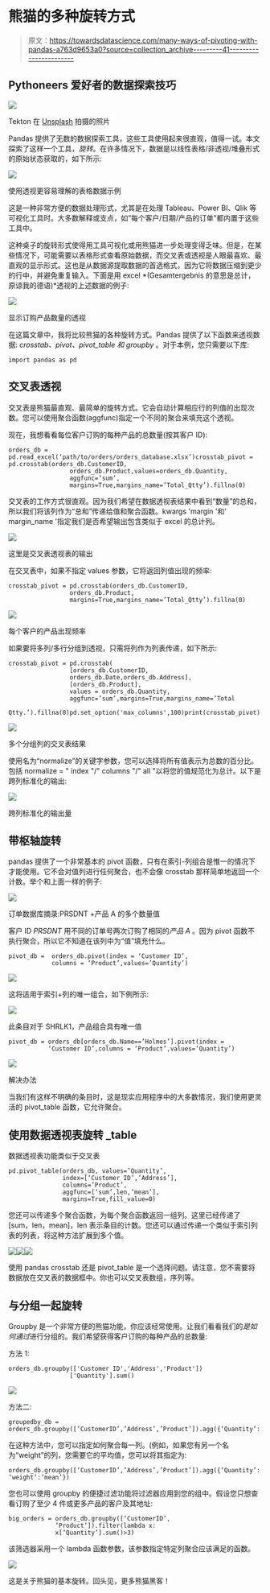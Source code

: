 # 熊猫的多种旋转方式

> 原文：<https://towardsdatascience.com/many-ways-of-pivoting-with-pandas-a763d9653a0?source=collection_archive---------41----------------------->

## Pythoneers 爱好者的数据探索技巧

![](img/e7f69434e753fd22f19796b1ee4ec85e.png)

Tekton 在 [Unsplash](https://unsplash.com/photos/kzlxOJwD6i8) 拍摄的照片

Pandas 提供了无数的数据探索工具，这些工具使用起来很直观，值得一试。本文探索了这样一个工具，*旋转*。在许多情况下，数据是以线性表格/非透视/堆叠形式的原始状态获取的，如下所示:

![](img/fa21c44fd4091382ad264ea4bc38fe06.png)

使用透视更容易理解的表格数据示例

这是一种非常方便的数据处理形式，尤其是在处理 Tableau、Power BI、Qlik 等可视化工具时。大多数解释或支点，如“每个客户/日期/产品的订单”都内置于这些工具中。

这种桌子的旋转形式使得用工具可视化或用熊猫进一步处理变得乏味。但是，在某些情况下，可能需要以表格形式查看原始数据，而交叉表或透视是人眼最喜欢、最直观的显示形式。这也是从数据源提取数据的首选格式，因为它将数据压缩到更少的行中，并避免重复输入。下面是用 excel *(Gesamtergebnis 的意思是总计，原谅我的德语)*透视的上述数据的例子:

![](img/0640d235a6cf3a9bfbc15fc045f0dcaf.png)

显示订购产品数量的透视

在这篇文章中，我将比较熊猫的各种旋转方式。Pandas 提供了以下函数来透视数据: *crosstab、pivot、pivot_table 和 groupby* 。对于本例，您只需要以下库:

```
import pandas as pd
```

## 交叉表透视

交叉表是熊猫最直观、最简单的旋转方式。它会自动计算相应行的列值的出现次数。您可以使用聚合函数(aggfunc)指定一个不同的聚合来填充这个透视。

现在，我想看看每位客户订购的每种产品的总数量(按其客户 ID):

```
orders_db = pd.read_excel(‘path/to/orders/orders_database.xlsx’)crosstab_pivot = pd.crosstab(orders_db.CustomerID,  
                 orders_db.Product,values=orders_db.Quantity,
                 aggfunc=’sum’,
                 margins=True,margins_name=’Total_Qtty’).fillna(0)
```

交叉表的工作方式很直观。因为我们希望在数据透视表结果中看到“数量”的总和，所以我们将该列作为“总和”传递给值和聚合函数。kwargs 'margin '和' margin_name '指定我们是否希望输出包含类似于 excel 的总计列。

![](img/8fb6ecf8f127120025c1252ce51c8c08.png)

这里是交叉表透视表的输出

在交叉表中，如果不指定 values 参数，它将返回列值出现的频率:

```
crosstab_pivot = pd.crosstab(orders_db.CustomerID,    
                 orders_db.Product,
                 margins=True,margins_name=’Total_Qtty’).fillna(0)
```

![](img/4a47879305e366876a7127b48baf8ac5.png)

每个客户的产品出现频率

如果要将多列/多行分组到透视，只需将列作为列表传递，如下所示:

```
crosstab_pivot = pd.crosstab(                      
                 [orders_db.CustomerID,      
                 orders_db.Date,orders_db.Address], 
                 [orders_db.Product],
                 values = orders_db.Quantity,      
                 aggfunc=’sum’,margins=True,margins_name=’Total 
                 Qtty.’).fillna(0)pd.set_option('max_columns',100)print(crosstab_pivot)
```

![](img/a1d102f073f15d93371c410e243b05cc.png)

多个分组列的交叉表结果

使用名为“normalize”的关键字参数，您可以选择将所有值表示为总数的百分比。包括 normalize = " index "/" columns "/" all "以将您的值规范化为总计。以下是跨列标准化的输出:

![](img/0145b730ae8bc9b1a9591f923054f7ee.png)

跨列标准化的输出量

## 带枢轴旋转

pandas 提供了一个非常基本的 pivot 函数，只有在索引-列组合是惟一的情况下才能使用。它不会对值列进行任何聚合，也不会像 crosstab 那样简单地返回一个计数。举个和上面一样的例子:

![](img/6bf908fb171e9594db3a88febe181efd.png)

订单数据库摘录:PRSDNT +产品 A 的多个数量值

客户 ID *PRSDNT* 用不同的订单号两次订购了相同的*产品 A* 。因为 pivot 函数不执行聚合，所以它不知道在该列中为“值”填充什么。

```
pivot_db =  orders_db.pivot(index = ‘Customer ID’,
            columns = ‘Product’,values=’Quantity’)
```

![](img/07ac4299e38b9ede97c085235efd22c9.png)

这将适用于索引+列的唯一组合，如下例所示:

![](img/e786b5ab8b95913b6097929e2e77c891.png)

此条目对于 SHRLK1，产品组合具有唯一值

```
pivot_db = orders_db[orders_db.Name==’Holmes’].pivot(index = 
           ‘Customer ID’,columns = ‘Product’,values=’Quantity’)
```

![](img/d116a4d9c4b2f4424c8c2c00190c7682.png)

解决办法

当我们有这样不明确的条目时，这是现实应用程序中的大多数情况，我们使用更灵活的 pivot_table 函数，它允许聚合。

## 使用数据透视表旋转 _table

数据透视表功能类似于交叉表

```
pd.pivot_table(orders_db, values=’Quantity’, 
               index=[‘Customer ID’,’Address’], 
               columns=’Product’,
               aggfunc=[‘sum’,len,’mean’],
               margins=True,fill_value=0)
```

您还可以传递多个聚合函数，为每个聚合函数返回一组列。这里已经传递了[sum，len，mean]，len 表示条目的计数。您还可以通过传递一个类似于索引列表的列表，将这种方法扩展到多个值。

![](img/1fefa4068cb36ec80a24268e204038a1.png)![](img/2bbc1220d417da1d843324fe4266aa00.png)![](img/c42a96ed22b0f61a9ca3defdd662798b.png)

使用 pandas crosstab 还是 pivot_table 是一个选择问题。请注意，您不需要将数据放在交叉表的数据框中。你也可以交叉表数组，序列等。

## 与分组一起旋转

Groupby 是一个非常方便的熊猫功能，你应该经常使用。让我们看看我们的*是如何通过*进行分组的。我们希望获得客户订购的每种产品的总数量:

方法 1:

```
orders_db.groupby(['Customer ID','Address','Product'])  
                 ['Quantity'].sum()
```

![](img/00e4fac8f6a65aea7d691a2d0cd0fe25.png)

方法二:

```
groupedby_db = orders_db.groupby([‘CustomerID’,’Address’,’Product’]).agg({‘Quantity’:’sum’})
```

在这种方法中，您可以指定如何聚合每一列。(例如，如果您有另一个名为“weight”的列，您需要它的平均值，您可以将其指定为:

```
orders_db.groupby([‘CustomerID’,’Address’,’Product’]).agg({‘Quantity’:’sum’, ‘weight’:’mean’})
```

您也可以使用 groupby 的便捷过滤功能将过滤器应用到您的组中。假设您只想查看订购了至少 4 件或更多产品的客户及其地址:

```
big_orders = orders_db.groupby([‘CustomerID’,
             ’Product’]).filter(lambda x: 
             x[‘Quantity’].sum()>3)
```

该筛选器采用一个 lambda 函数参数，该参数指定特定列聚合应该满足的函数。

![](img/54313fc0163a81fafcfecd2e06e62bfc.png)

这是关于熊猫的基本旋转。回头见，更多熊猫黑客！